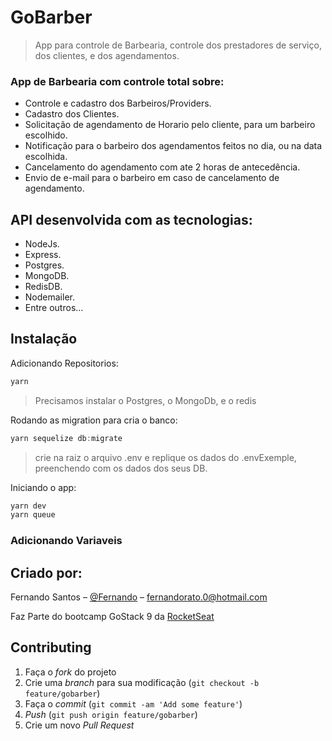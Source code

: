 # GoBarber
> App para controle de Barbearia, controle dos prestadores de serviço, dos clientes, e dos agendamentos.



### App de Barbearia com controle total sobre:

- Controle e cadastro dos Barbeiros/Providers.
- Cadastro dos Clientes.
- Solicitação de agendamento de Horario pelo cliente, para um barbeiro escolhido.
- Notificação para o barbeiro dos agendamentos feitos no dia, ou na data escolhida.
- Cancelamento do agendamento com ate 2 horas de antecedência.
- Envio de e-mail para o barbeiro em caso de cancelamento de agendamento.


## API desenvolvida com as tecnologias:

- NodeJs.
- Express.
- Postgres.
- MongoDB.
- RedisDB.
- Nodemailer.
- Entre outros...


## Instalação

Adicionando Repositorios:

```sh
yarn
```

> Precisamos instalar o Postgres, o MongoDb, e o redis

Rodando as migration para cria o banco:

```js
yarn sequelize db:migrate

```

> crie na raiz o arquivo .env e replique os dados do .envExemple, preenchendo com os dados dos seus DB.

Iniciando o app:

```sh
yarn dev
yarn queue
```

### Adicionando Variaveis
 


## Criado por:

Fernando Santos – [@Fernando](https://www.linkedin.com/in/fernando-santos-686632122/) – fernandorato.0@hotmail.com

Faz Parte do bootcamp GoStack 9 da [RocketSeat](https://rocketseat.com.br/bootcamp)



## Contributing

1. Faça o _fork_ do projeto 
2. Crie uma _branch_ para sua modificação (`git checkout -b feature/gobarber`)
3. Faça o _commit_ (`git commit -am 'Add some feature'`)
4. _Push_ (`git push origin feature/gobarber`)
5. Crie um novo _Pull Request_

